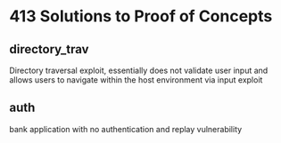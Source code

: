 # 413 Solutions to Proof of Concepts

## directory_trav
Directory traversal exploit, essentially does not validate user input and allows users to navigate within the host environment via input exploit

## auth
bank application with no authentication and replay vulnerability

